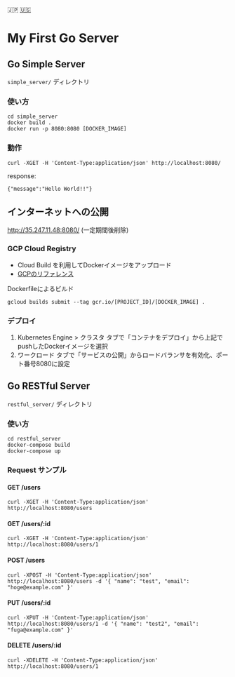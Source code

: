 :jp: [:us:](./README_en.md)

# My First Go Server

## Go Simple Server

`simple_server/` ディレクトリ

### 使い方

    cd simple_server
    docker build .
    docker run -p 8080:8080 [DOCKER_IMAGE]

### 動作

    curl -XGET -H 'Content-Type:application/json' http://localhost:8080/

response:

    {"message":"Hello World!!"}

## インターネットへの公開

http://35.247.11.48:8080/ (一定期間後削除)

### GCP Cloud Registry

- Cloud Build を利用してDockerイメージをアップロード
- [GCPのリファレンス](https://cloud.google.com/cloud-build/docs/quickstart-docker)

Dockerfileによるビルド

    gcloud builds submit --tag gcr.io/[PROJECT_ID]/[DOCKER_IMAGE] .

### デプロイ

1. Kubernetes Engine > クラスタ タブで「コンテナをデプロイ」から上記でpushしたDockerイメージを選択
2. ワークロード タブで「サービスの公開」からロードバランサを有効化、ポート番号8080に設定

## Go RESTful Server

`restful_server/` ディレクトリ

### 使い方

    cd restful_server
    docker-compose build
    docker-compose up

### Request サンプル

#### GET /users

    curl -XGET -H 'Content-Type:application/json' http://localhost:8080/users

#### GET /users/:id

    curl -XGET -H 'Content-Type:application/json' http://localhost:8080/users/1

#### POST /users

    curl -XPOST -H 'Content-Type:application/json' http://localhost:8080/users -d '{ "name": "test", "email": "hoge@example.com" }'

#### PUT /users/:id

    curl -XPUT -H 'Content-Type:application/json' http://localhost:8080/users/1 -d '{ "name": "test2", "email": "fuga@example.com" }'

#### DELETE /users/:id

    curl -XDELETE -H 'Content-Type:application/json' http://localhost:8080/users/1

